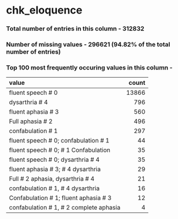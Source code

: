 
# chk_eloquence

### Total number of entries in this column - 312832

### Number of missing values - 296621 (94.82% of the total number of entries)

### Top 100 most frequently occuring values in this column -

| value                                   |   count |
|:----------------------------------------|--------:|
| fluent speech # 0                       |   13866 |
| dysarthria # 4                          |     796 |
| fluent aphasia # 3                      |     560 |
| Full aphasia # 2                        |     496 |
| confabulation # 1                       |     297 |
| fluent speech # 0; confabulation # 1    |      44 |
| fluent speech # 0; # 1 Confabulation    |      35 |
| fluent speech # 0; dysarthria # 4       |      35 |
| fluent aphasia # 3; # 4 dysarthria      |      29 |
| Full # 2 aphasia, dysarthria # 4        |      21 |
| confabulation # 1, # 4 dysarthria       |      16 |
| Confabulation # 1; fluent aphasia # 3   |      12 |
| confabulation # 1, # 2 complete aphasia |       4 |
